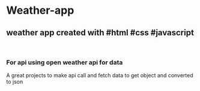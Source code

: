 # Weather-app

## weather app created with #html #css #javascript

</br>

### For api using open weather api for data

A great projects to make api call and fetch data to get object and converted to json